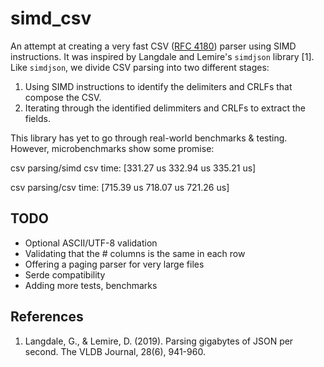 # simd\_csv

An attempt at creating a very fast CSV ([RFC 4180](https://tools.ietf.org/html/rfc4180)) parser using SIMD instructions. It was inspired by Langdale and Lemire's `simdjson` library [1]. Like `simdjson`, we divide CSV parsing into two different stages:

1. Using SIMD instructions to identify the delimiters and CRLFs that compose the CSV. 
2. Iterating through the identified delimmiters and CRLFs to extract the fields.

This library has yet to go through real-world benchmarks & testing. However, microbenchmarks show some promise:

csv parsing/simd csv    time:   [331.27 us 332.94 us 335.21 us]

csv parsing/csv         time:   [715.39 us 718.07 us 721.26 us]

## TODO

- Optional ASCII/UTF-8 validation
- Validating that the # columns is the same in each row
- Offering a paging parser for very large files
- Serde compatibility
- Adding more tests, benchmarks

## References

1. Langdale, G., & Lemire, D. (2019). Parsing gigabytes of JSON per second. The VLDB Journal, 28(6), 941-960.
